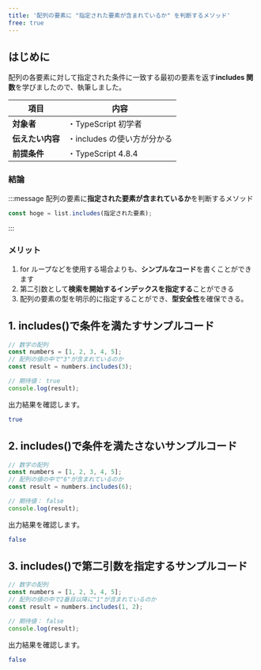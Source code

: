 ```yaml
---
title: '配列の要素に "指定された要素が含まれているか" を判断するメソッド'
free: true
---
```



## はじめに

配列の各要素に対して指定された条件に一致する最初の要素を返す**includes 関数**を学びましたので、執筆しました。

| 項目             | 内容                        |
| ---------------- | --------------------------- |
| **対象者**       | ・TypeScript 初学者         |
| **伝えたい内容** | ・includes の使い方が分かる |
| **前提条件**     | ・TypeScript 4.8.4          |

### 結論

:::message
配列の要素に**指定された要素が含まれているか**を判断するメソッド

```typescript
const hoge = list.includes(指定された要素);
```

:::

### メリット

1. for ループなどを使用する場合よりも、**シンプルなコード**を書くことができます
2. 第二引数として**検索を開始するインデックスを指定する**ことができる
3. 配列の要素の型を明示的に指定することができ、**型安全性**を確保できる。

## 1. includes()で条件を満たすサンプルコード

```typescript
// 数字の配列
const numbers = [1, 2, 3, 4, 5];
// 配列の値の中で"3"が含まれているのか
const result = numbers.includes(3);

// 期待値： true
console.log(result);
```

出力結果を確認します。

```bash
true
```

## 2. includes()で条件を満たさないサンプルコード

```typescript
// 数字の配列
const numbers = [1, 2, 3, 4, 5];
// 配列の値の中で"6"が含まれているのか
const result = numbers.includes(6);

// 期待値： false
console.log(result);
```

出力結果を確認します。

```bash
false
```

## 3. includes()で第二引数を指定するサンプルコード

```typescript
// 数字の配列
const numbers = [1, 2, 3, 4, 5];
// 配列の値の中で2番目以降に"1"が含まれているのか
const result = numbers.includes(1, 2);

// 期待値： false
console.log(result);
```

出力結果を確認します。

```bash
false
```